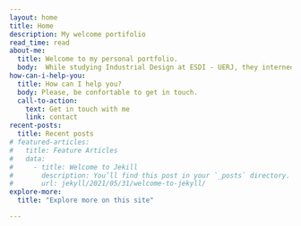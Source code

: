 ```yaml
---
layout: home
title: Home
description: My welcome portifolio 
read_time: read
about-me: 
  title: Welcome to my personal portfolio. 
  body:  While studying Industrial Design at ESDI - UERJ, they interned at a service design firm - Aegis Strategy - where they had their first contact with new business ventures. Passionate about management and strategy, they started a second undergraduate degree in Business Administration at UNICARIOCA. Later on, they pursued an MBA in Project Management at NPG UERJ. In 2021, they joined the New Products team at FIESC and currently lead the development and launch of new executive education and postgraduate programs for FIESC Business Academy.
how-can-i-help-you: 
  title: How can I help you?
  body: Please, be confortable to get in touch. 
  call-to-action: 
    text: Get in touch with me
    link: contact
recent-posts: 
  title: Recent posts
# featured-articles:
#   title: Feature Articles
#   data: 
#     - title: Welcome to Jekill
#       description: You’ll find this post in your `_posts` directory. Go ahead and edit it and re-build the site to see your changes. You can rebuild the site in many different ways, but the most common way is to run `jekyll serve`, which launches a web server and auto-regenerates your site when a file is updated.
#       url: jekyll/2021/05/31/welcome-to-jekyll/
explore-more: 
  title: "Explore more on this site"

---
```

